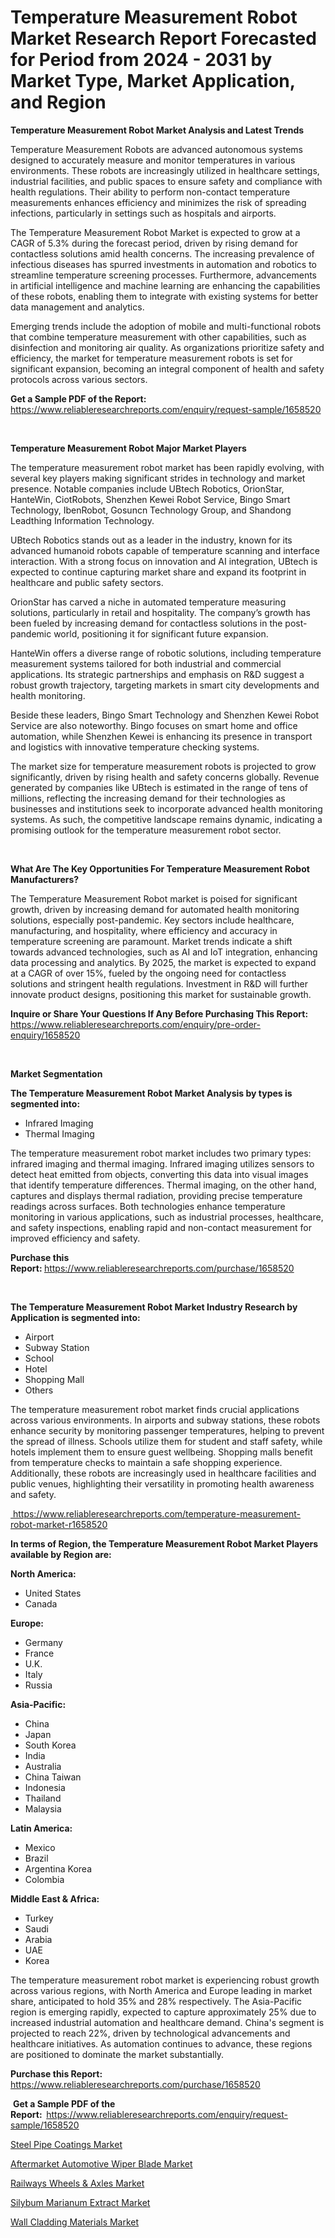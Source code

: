 <p><h1>Temperature Measurement Robot Market Research Report Forecasted for Period from 2024 -  2031 by Market Type, Market Application, and Region</h1></p><p><strong>Temperature Measurement Robot Market Analysis and Latest Trends</strong></p>
<p><p>Temperature Measurement Robots are advanced autonomous systems designed to accurately measure and monitor temperatures in various environments. These robots are increasingly utilized in healthcare settings, industrial facilities, and public spaces to ensure safety and compliance with health regulations. Their ability to perform non-contact temperature measurements enhances efficiency and minimizes the risk of spreading infections, particularly in settings such as hospitals and airports.</p><p>The Temperature Measurement Robot Market is expected to grow at a CAGR of 5.3% during the forecast period, driven by rising demand for contactless solutions amid health concerns. The increasing prevalence of infectious diseases has spurred investments in automation and robotics to streamline temperature screening processes. Furthermore, advancements in artificial intelligence and machine learning are enhancing the capabilities of these robots, enabling them to integrate with existing systems for better data management and analytics. </p><p>Emerging trends include the adoption of mobile and multi-functional robots that combine temperature measurement with other capabilities, such as disinfection and monitoring air quality. As organizations prioritize safety and efficiency, the market for temperature measurement robots is set for significant expansion, becoming an integral component of health and safety protocols across various sectors.</p></p>
<p><strong>Get a Sample PDF of the Report:&nbsp;</strong> <a href="https://www.reliableresearchreports.com/enquiry/request-sample/1658520?utm_campaign=12&utm_medium=2&utm_source=Github&utm_content=ia&utm_term=09122024&utm_id=temperature-measurement-robot">https://www.reliableresearchreports.com/enquiry/request-sample/1658520</a></p>
<p>&nbsp;</p>
<p><strong>Temperature Measurement Robot Major Market Players</strong></p>
<p><p>The temperature measurement robot market has been rapidly evolving, with several key players making significant strides in technology and market presence. Notable companies include UBtech Robotics, OrionStar, HanteWin, CiotRobots, Shenzhen Kewei Robot Service, Bingo Smart Technology, IbenRobot, Gosuncn Technology Group, and Shandong Leadthing Information Technology.</p><p>UBtech Robotics stands out as a leader in the industry, known for its advanced humanoid robots capable of temperature scanning and interface interaction. With a strong focus on innovation and AI integration, UBtech is expected to continue capturing market share and expand its footprint in healthcare and public safety sectors.</p><p>OrionStar has carved a niche in automated temperature measuring solutions, particularly in retail and hospitality. The company’s growth has been fueled by increasing demand for contactless solutions in the post-pandemic world, positioning it for significant future expansion.</p><p>HanteWin offers a diverse range of robotic solutions, including temperature measurement systems tailored for both industrial and commercial applications. Its strategic partnerships and emphasis on R&D suggest a robust growth trajectory, targeting markets in smart city developments and health monitoring.</p><p>Beside these leaders, Bingo Smart Technology and Shenzhen Kewei Robot Service are also noteworthy. Bingo focuses on smart home and office automation, while Shenzhen Kewei is enhancing its presence in transport and logistics with innovative temperature checking systems.</p><p>The market size for temperature measurement robots is projected to grow significantly, driven by rising health and safety concerns globally. Revenue generated by companies like UBtech is estimated in the range of tens of millions, reflecting the increasing demand for their technologies as businesses and institutions seek to incorporate advanced health monitoring systems. As such, the competitive landscape remains dynamic, indicating a promising outlook for the temperature measurement robot sector.</p></p>
<p>&nbsp;</p>
<p><strong>What Are The Key Opportunities For Temperature Measurement Robot Manufacturers?</strong></p>
<p><p>The Temperature Measurement Robot market is poised for significant growth, driven by increasing demand for automated health monitoring solutions, especially post-pandemic. Key sectors include healthcare, manufacturing, and hospitality, where efficiency and accuracy in temperature screening are paramount. Market trends indicate a shift towards advanced technologies, such as AI and IoT integration, enhancing data processing and analytics. By 2025, the market is expected to expand at a CAGR of over 15%, fueled by the ongoing need for contactless solutions and stringent health regulations. Investment in R&D will further innovate product designs, positioning this market for sustainable growth.</p></p>
<p><strong>Inquire or Share Your Questions If Any Before Purchasing This Report:</strong> <a href="https://www.reliableresearchreports.com/enquiry/pre-order-enquiry/1658520?utm_campaign=12&utm_medium=2&utm_source=Github&utm_content=ia&utm_term=09122024&utm_id=temperature-measurement-robot">https://www.reliableresearchreports.com/enquiry/pre-order-enquiry/1658520</a></p>
<p>&nbsp;</p>
<p><strong>Market Segmentation</strong></p>
<p><strong>The Temperature Measurement Robot Market Analysis by types is segmented into:</strong></p>
<p><ul><li>Infrared Imaging</li><li>Thermal Imaging</li></ul></p>
<p><p>The temperature measurement robot market includes two primary types: infrared imaging and thermal imaging. Infrared imaging utilizes sensors to detect heat emitted from objects, converting this data into visual images that identify temperature differences. Thermal imaging, on the other hand, captures and displays thermal radiation, providing precise temperature readings across surfaces. Both technologies enhance temperature monitoring in various applications, such as industrial processes, healthcare, and safety inspections, enabling rapid and non-contact measurement for improved efficiency and safety.</p></p>
<p><strong>Purchase this Report:&nbsp;</strong><a href="https://www.reliableresearchreports.com/purchase/1658520?utm_campaign=12&utm_medium=2&utm_source=Github&utm_content=ia&utm_term=09122024&utm_id=temperature-measurement-robot">https://www.reliableresearchreports.com/purchase/1658520</a></p>
<p>&nbsp;</p>
<p><strong>The Temperature Measurement Robot Market Industry Research by Application is segmented into:</strong></p>
<p><ul><li>Airport</li><li>Subway Station</li><li>School</li><li>Hotel</li><li>Shopping Mall</li><li>Others</li></ul></p>
<p><p>The temperature measurement robot market finds crucial applications across various environments. In airports and subway stations, these robots enhance security by monitoring passenger temperatures, helping to prevent the spread of illness. Schools utilize them for student and staff safety, while hotels implement them to ensure guest wellbeing. Shopping malls benefit from temperature checks to maintain a safe shopping experience. Additionally, these robots are increasingly used in healthcare facilities and public venues, highlighting their versatility in promoting health awareness and safety.</p></p>
<p><a href="https://www.reliableresearchreports.com/temperature-measurement-robot-market-r1658520?utm_campaign=12&utm_medium=2&utm_source=Github&utm_content=ia&utm_term=09122024&utm_id=temperature-measurement-robot">&nbsp;https://www.reliableresearchreports.com/temperature-measurement-robot-market-r1658520</a></p>
<p><strong>In terms of Region, the Temperature Measurement Robot Market Players available by Region are:</strong></p>
<p>
    <p> <strong> North America: </strong>
        <ul>
            <li>United States</li>
            <li>Canada</li>
        </ul>
        </p> 
    <p> <strong> Europe: </strong>
        <ul>
            <li>Germany</li>
            <li>France</li>
            <li>U.K.</li>
            <li>Italy</li>
            <li>Russia</li>
        </ul>
        </p> 
    <p> <strong> Asia-Pacific: </strong>
        <ul>
            <li>China</li>
            <li>Japan</li>
            <li>South Korea</li>
            <li>India</li>
            <li>Australia</li>
            <li>China Taiwan</li>
            <li>Indonesia</li>
            <li>Thailand</li>
            <li>Malaysia</li>
        </ul>
        </p> 
    <p> <strong> Latin America: </strong>
        <ul>
            <li>Mexico</li>
            <li>Brazil</li>
            <li>Argentina Korea</li>
            <li>Colombia</li>
        </ul>
        </p> 
    <p> <strong> Middle East & Africa: </strong>
        <ul>
            <li>Turkey</li>
            <li>Saudi</li>
            <li>Arabia</li>
            <li>UAE</li>
            <li>Korea</li>
        </ul>
    </p>
    </p>
<p><p>The temperature measurement robot market is experiencing robust growth across various regions, with North America and Europe leading in market share, anticipated to hold 35% and 28% respectively. The Asia-Pacific region is emerging rapidly, expected to capture approximately 25% due to increased industrial automation and healthcare demand. China's segment is projected to reach 22%, driven by technological advancements and healthcare initiatives. As automation continues to advance, these regions are positioned to dominate the market substantially.</p></p>
<p><strong>Purchase this Report: </strong><a href="https://www.reliableresearchreports.com/purchase/1658520?utm_campaign=12&utm_medium=2&utm_source=Github&utm_content=ia&utm_term=09122024&utm_id=temperature-measurement-robot">https://www.reliableresearchreports.com/purchase/1658520</a></p>
<p>&nbsp;<strong>Get a Sample PDF of the Report:&nbsp;&nbsp;</strong><a href="https://www.reliableresearchreports.com/enquiry/request-sample/1658520?utm_campaign=12&utm_medium=2&utm_source=Github&utm_content=ia&utm_term=09122024&utm_id=temperature-measurement-robot">https://www.reliableresearchreports.com/enquiry/request-sample/1658520</a></p>
<p><strong></strong></p>
<p><p><a href="https://www.linkedin.com/pulse/steel-pipe-coatings-market-demand-revenue-growth-125-cagr-forecast-9vosf?utm_campaign=12&utm_medium=2&utm_source=Github&utm_content=ia&utm_term=09122024&utm_id=temperature-measurement-robot">Steel Pipe Coatings Market</a></p><p><a href="https://github.com/JakirUddin511/Market-Research-Report-List-1/blob/main/aftermarket-automotive-wiper-blade-market.md?utm_campaign=12&utm_medium=2&utm_source=Github&utm_content=ia&utm_term=09122024&utm_id=temperature-measurement-robot">Aftermarket Automotive Wiper Blade Market</a></p><p><a href="https://github.com/GenaGaines34/Market-Research-Report-List-1/blob/main/railways-wheels-axles-market.md?utm_campaign=12&utm_medium=2&utm_source=Github&utm_content=ia&utm_term=09122024&utm_id=temperature-measurement-robot">Railways Wheels & Axles Market</a></p><p><a href="https://www.linkedin.com/pulse/how-new-trends-shaping-silybum-marianum-extract-market-98-g7qyf?utm_campaign=12&utm_medium=2&utm_source=Github&utm_content=ia&utm_term=09122024&utm_id=temperature-measurement-robot">Silybum Marianum Extract Market</a></p><p><a href="https://www.linkedin.com/pulse/market-analysis-wall-cladding-materials-markets-142-cagr-forecast-btuvf?utm_campaign=12&utm_medium=2&utm_source=Github&utm_content=ia&utm_term=09122024&utm_id=temperature-measurement-robot">Wall Cladding Materials Market</a></p></p>